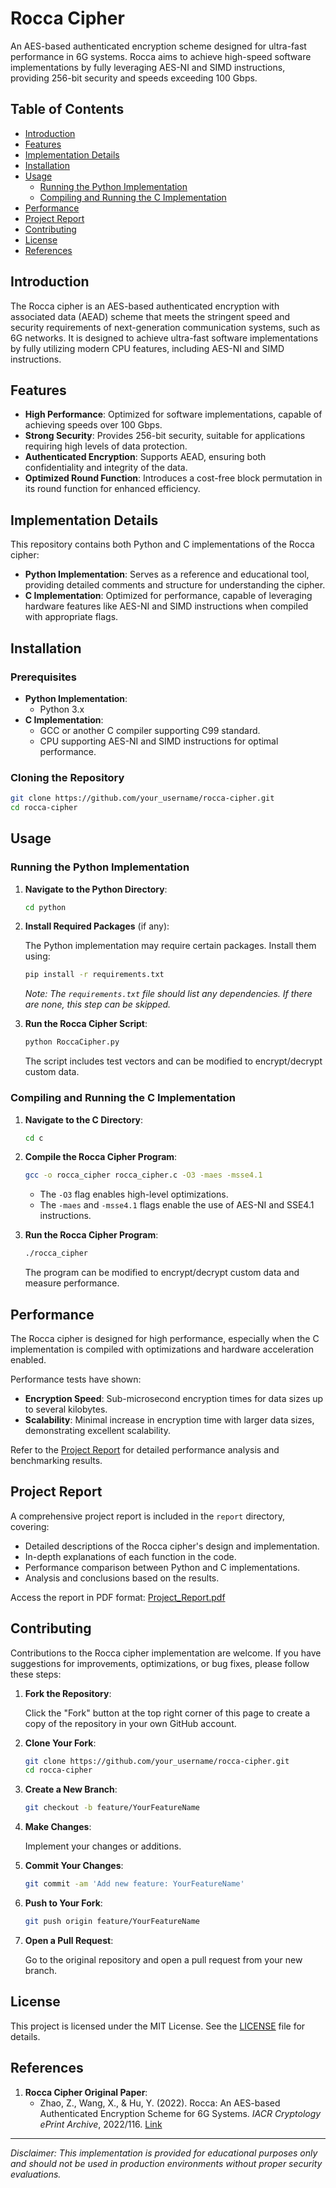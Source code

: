 # Rocca Cipher

An AES-based authenticated encryption scheme designed for ultra-fast performance in 6G systems. Rocca aims to achieve high-speed software implementations by fully leveraging AES-NI and SIMD instructions, providing 256-bit security and speeds exceeding 100 Gbps.

## Table of Contents

- [Introduction](#introduction)
- [Features](#features)
- [Implementation Details](#implementation-details)
- [Installation](#installation)
- [Usage](#usage)
  - [Running the Python Implementation](#running-the-python-implementation)
  - [Compiling and Running the C Implementation](#compiling-and-running-the-c-implementation)
- [Performance](#performance)
- [Project Report](#project-report)
- [Contributing](#contributing)
- [License](#license)
- [References](#references)

## Introduction

The Rocca cipher is an AES-based authenticated encryption with associated data (AEAD) scheme that meets the stringent speed and security requirements of next-generation communication systems, such as 6G networks. It is designed to achieve ultra-fast software implementations by fully utilizing modern CPU features, including AES-NI and SIMD instructions.

## Features

- **High Performance**: Optimized for software implementations, capable of achieving speeds over 100 Gbps.
- **Strong Security**: Provides 256-bit security, suitable for applications requiring high levels of data protection.
- **Authenticated Encryption**: Supports AEAD, ensuring both confidentiality and integrity of the data.
- **Optimized Round Function**: Introduces a cost-free block permutation in its round function for enhanced efficiency.

## Implementation Details

This repository contains both Python and C implementations of the Rocca cipher:

- **Python Implementation**: Serves as a reference and educational tool, providing detailed comments and structure for understanding the cipher.
- **C Implementation**: Optimized for performance, capable of leveraging hardware features like AES-NI and SIMD instructions when compiled with appropriate flags.

## Installation

### Prerequisites

- **Python Implementation**:
  - Python 3.x
- **C Implementation**:
  - GCC or another C compiler supporting C99 standard.
  - CPU supporting AES-NI and SIMD instructions for optimal performance.

### Cloning the Repository

```bash
git clone https://github.com/your_username/rocca-cipher.git
cd rocca-cipher
```

## Usage

### Running the Python Implementation

1. **Navigate to the Python Directory**:

   ```bash
   cd python
   ```

2. **Install Required Packages** (if any):

   The Python implementation may require certain packages. Install them using:

   ```bash
   pip install -r requirements.txt
   ```

   *Note: The `requirements.txt` file should list any dependencies. If there are none, this step can be skipped.*

3. **Run the Rocca Cipher Script**:

   ```bash
   python RoccaCipher.py
   ```

   The script includes test vectors and can be modified to encrypt/decrypt custom data.

### Compiling and Running the C Implementation

1. **Navigate to the C Directory**:

   ```bash
   cd c
   ```

2. **Compile the Rocca Cipher Program**:

   ```bash
   gcc -o rocca_cipher rocca_cipher.c -O3 -maes -msse4.1
   ```

   - The `-O3` flag enables high-level optimizations.
   - The `-maes` and `-msse4.1` flags enable the use of AES-NI and SSE4.1 instructions.

3. **Run the Rocca Cipher Program**:

   ```bash
   ./rocca_cipher
   ```

   The program can be modified to encrypt/decrypt custom data and measure performance.

## Performance

The Rocca cipher is designed for high performance, especially when the C implementation is compiled with optimizations and hardware acceleration enabled.

Performance tests have shown:

- **Encryption Speed**: Sub-microsecond encryption times for data sizes up to several kilobytes.
- **Scalability**: Minimal increase in encryption time with larger data sizes, demonstrating excellent scalability.

Refer to the [Project Report](#project-report) for detailed performance analysis and benchmarking results.

## Project Report

A comprehensive project report is included in the `report` directory, covering:

- Detailed descriptions of the Rocca cipher's design and implementation.
- In-depth explanations of each function in the code.
- Performance comparison between Python and C implementations.
- Analysis and conclusions based on the results.

Access the report in PDF format: [Project_Report.pdf](report/Project_Report.pdf)

## Contributing

Contributions to the Rocca cipher implementation are welcome. If you have suggestions for improvements, optimizations, or bug fixes, please follow these steps:

1. **Fork the Repository**:

   Click the "Fork" button at the top right corner of this page to create a copy of the repository in your own GitHub account.

2. **Clone Your Fork**:

   ```bash
   git clone https://github.com/your_username/rocca-cipher.git
   cd rocca-cipher
   ```

3. **Create a New Branch**:

   ```bash
   git checkout -b feature/YourFeatureName
   ```

4. **Make Changes**:

   Implement your changes or additions.

5. **Commit Your Changes**:

   ```bash
   git commit -am 'Add new feature: YourFeatureName'
   ```

6. **Push to Your Fork**:

   ```bash
   git push origin feature/YourFeatureName
   ```

7. **Open a Pull Request**:

   Go to the original repository and open a pull request from your new branch.

## License

This project is licensed under the MIT License. See the [LICENSE](LICENSE) file for details.

## References

1. **Rocca Cipher Original Paper**:
   - Zhao, Z., Wang, X., & Hu, Y. (2022). Rocca: An AES-based Authenticated Encryption Scheme for 6G Systems. *IACR Cryptology ePrint Archive*, 2022/116. [Link](https://eprint.iacr.org/2022/116.pdf)

---

*Disclaimer: This implementation is provided for educational purposes only and should not be used in production environments without proper security evaluations.*
